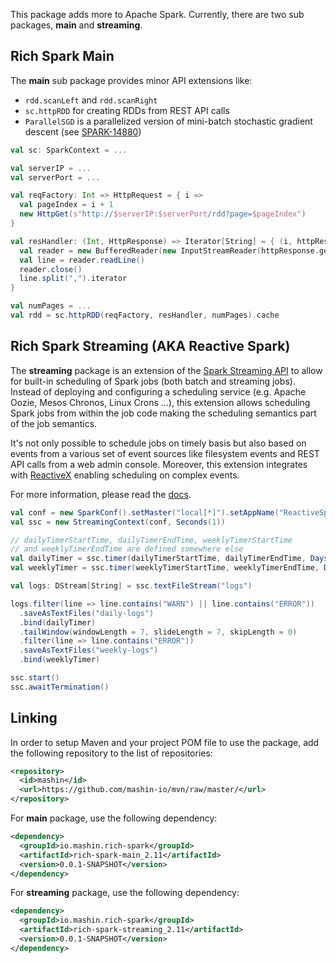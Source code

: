 This package adds more to Apache Spark. Currently, there are two sub packages, **main** and **streaming**.

## Rich Spark Main

The **main** sub package provides minor API extensions like:

- `rdd.scanLeft` and `rdd.scanRight`
- `sc.httpRDD` for creating RDDs from REST API calls
- `ParallelSGD` is a parallelized version of mini-batch stochastic gradient descent (see [SPARK-14880](https://issues.apache.org/jira/browse/SPARK-14880))

```scala
val sc: SparkContext = ...

val serverIP = ...
val serverPort = ...

val reqFactory: Int => HttpRequest = { i =>
  val pageIndex = i + 1
  new HttpGet(s"http://$serverIP:$serverPort/rdd?page=$pageIndex")
}

val resHandler: (Int, HttpResponse) => Iterator[String] = { (i, httpResponse) =>
  val reader = new BufferedReader(new InputStreamReader(httpResponse.getEntity.getContent))
  val line = reader.readLine()
  reader.close()
  line.split(",").iterator
}

val numPages = ...
val rdd = sc.httpRDD(reqFactory, resHandler, numPages).cache
```

## Rich Spark Streaming (AKA Reactive Spark)

The **streaming** package is an extension of the [Spark Streaming API](http://spark.apache.org/docs/2.0.0/streaming-programming-guide.html) to allow for built-in scheduling of Spark jobs (both batch and streaming jobs). Instead of deploying and configuring a scheduling service (e.g. Apache Oozie, Mesos Chronos, Linux Crons ...), this extension allows scheduling Spark jobs from within the job code making the scheduling semantics part of the job semantics.

It's not only possible to schedule jobs on timely basis but also based on events from a various set of event sources like filesystem events and REST API calls from a web admin console. Moreover, this extension integrates with [ReactiveX](http://reactivex.io/intro.html) enabling scheduling on complex events.

For more information, please read the [docs](https://github.com/mashin-io/rich-spark/blob/master/docs/reactive-spark-doc.md).

```scala
val conf = new SparkConf().setMaster("local[*]").setAppName("ReactiveSpark")
val ssc = new StreamingContext(conf, Seconds(1))

// dailyTimerStartTime, dailyTimerEndTime, weeklyTimerStartTime
// and weeklyTimerEndTime are defined somewhere else
val dailyTimer = ssc.timer(dailyTimerStartTime, dailyTimerEndTime, Days(1), "DailyTimer")
val weeklyTimer = ssc.timer(weeklyTimerStartTime, weeklyTimerEndTime, Days(7), "WeeklyTimer")

val logs: DStream[String] = ssc.textFileStream("logs")

logs.filter(line => line.contains("WARN") || line.contains("ERROR"))
  .saveAsTextFiles("daily-logs")
  .bind(dailyTimer)
  .tailWindow(windowLength = 7, slideLength = 7, skipLength = 0)
  .filter(line => line.contains("ERROR"))
  .saveAsTextFiles("weekly-logs")
  .bind(weeklyTimer)

ssc.start()
ssc.awaitTermination()
```

## Linking

In order to setup Maven and your project POM file to use the package, add the following repository to the list of repositories:

```xml
<repository>
  <id>mashin</id>
  <url>https://github.com/mashin-io/mvn/raw/master/</url>
</repository>
```

For **main** package, use the following dependency:

```xml
<dependency>
  <groupId>io.mashin.rich-spark</groupId>
  <artifactId>rich-spark-main_2.11</artifactId>
  <version>0.0.1-SNAPSHOT</version>
</dependency>
```

For **streaming** package, use the following dependency:

```xml
<dependency>
  <groupId>io.mashin.rich-spark</groupId>
  <artifactId>rich-spark-streaming_2.11</artifactId>
  <version>0.0.1-SNAPSHOT</version>
</dependency>
```

